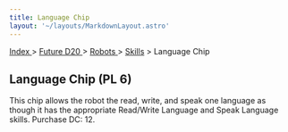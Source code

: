 ```yaml
---
title: Language Chip
layout: '~/layouts/MarkdownLayout.astro'
---
```


[ Index ](/) > [ Future D20 ](/future.d20.srd) > [ Robots ](/future.d20.srd/robots) > [ Skills](/future.d20.srd/robots/skills) > Language Chip

##  Language Chip (PL 6)

This chip allows the robot the read, write, and speak one language as though
it has the appropriate Read/Write Language and Speak Language skills. Purchase
DC: 12.

